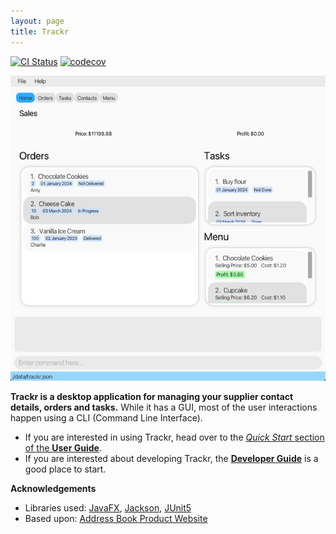 ```yaml
---
layout: page
title: Trackr
---
```


[![CI Status](https://github.com/ay2223s2-cs2103t-w15-2/tp/workflows/Java%20CI/badge.svg)](https://github.com/ay2223s2-cs2103t-w15-2/tp/actions)
[![codecov](https://codecov.io/gh/ay2223s2-cs2103t-w15-2/tp/branch/master/graph/badge.svg)](https://codecov.io/gh/ay2223s2-cs2103t-w15-2/tp)

![Ui](images/Ui.png)

**Trackr is a desktop application for managing your supplier contact details, orders and tasks.** While it has a GUI, most of the user interactions happen using a CLI (Command Line Interface).

* If you are interested in using Trackr, head over to the [_Quick Start_ section of the **User Guide**](UserGuide.html#quick-start).
* If you are interested about developing Trackr, the [**Developer Guide**](DeveloperGuide.html) is a good place to start.


**Acknowledgements**

* Libraries used: [JavaFX](https://openjfx.io/), [Jackson](https://github.com/FasterXML/jackson), [JUnit5](https://github.com/junit-team/junit5)
* Based upon: [Address Book Product Website](https://se-education.org/addressbook-level3)
